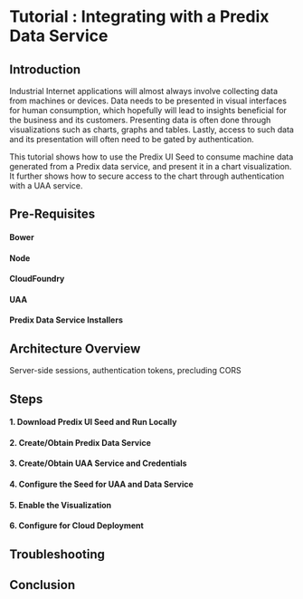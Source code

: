 # Tutorial : Integrating with a Predix Data Service

## Introduction
Industrial Internet applications will almost always involve collecting data from machines or devices.  Data needs to be presented in visual interfaces for human consumption, which hopefully will lead to insights beneficial for the business and its customers.  Presenting data is often done through visualizations such as charts, graphs and tables.  Lastly, access to such data and its presentation will often need to be gated by authentication.

This tutorial shows how to use the Predix UI Seed to consume machine data generated from a Predix data service, and present it in a chart visualization.  It further shows how to secure access to the chart through authentication with a UAA service.

## Pre-Requisites

#### Bower
#### Node
#### CloudFoundry
#### UAA
#### Predix Data Service Installers

## Architecture Overview
Server-side sessions, authentication tokens, precluding CORS

## Steps

#### 1. Download Predix UI Seed and Run Locally
#### 2. Create/Obtain Predix Data Service
#### 3. Create/Obtain UAA Service and Credentials
#### 4. Configure the Seed for UAA and Data Service
#### 5. Enable the Visualization
#### 6. Configure for Cloud Deployment


## Troubleshooting

## Conclusion
